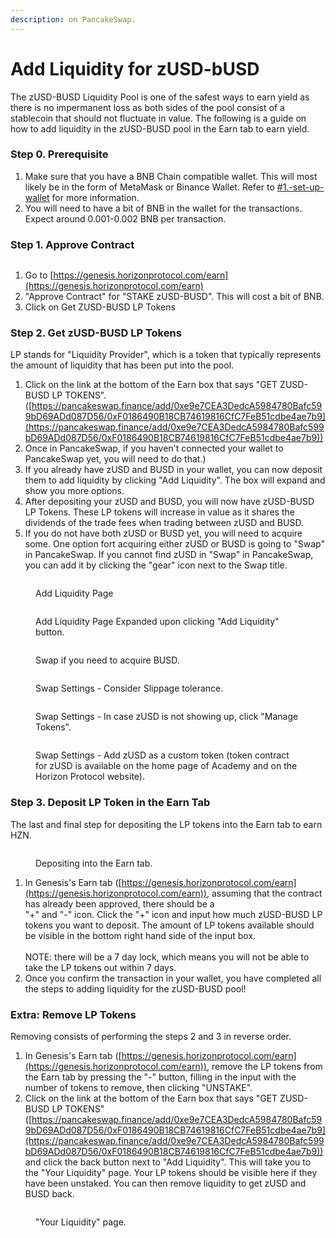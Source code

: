 ```yaml
---
description: on PancakeSwap.
---
```


# Add Liquidity for zUSD-bUSD

The zUSD-BUSD Liquidity Pool is one of the safest ways to earn yield as there is no impermanent loss as both sides of the pool consist of a stablecoin that should not fluctuate in value. The following is a guide on how to add liquidity in the zUSD-BUSD pool in the Earn tab to earn yield.

### Step 0. Prerequisite

1. Make sure that you have a BNB Chain compatible wallet. This will most likely be in the form of MetaMask or Binance Wallet. Refer to [#1.-set-up-wallet](getting-started.md#1.-set-up-wallet "mention") for more information.
2. You will need to have a bit of BNB in the wallet for the transactions. Expect around 0.001-0.002 BNB per transaction.



### Step 1. Approve Contract

<figure><img src="../../.gitbook/assets/zUSD-BUSD_1_horizon_genesis_earn_tab.png" alt=""><figcaption></figcaption></figure>

1. Go to [https://genesis.horizonprotocol.com/earn](https://genesis.horizonprotocol.com/earn)
2. "Approve Contract" for "STAKE zUSD-BUSD". This will cost a bit of BNB.
3. Click on Get ZUSD-BUSD LP Tokens



### Step 2. Get zUSD-BUSD LP Tokens

LP stands for "Liquidity Provider", which is a token that typically represents the amount of liquidity that has been put into the pool.

1. Click on the link at the bottom of the Earn box that says "GET ZUSD-BUSD LP TOKENS". ([https://pancakeswap.finance/add/0xe9e7CEA3DedcA5984780Bafc599bD69ADd087D56/0xF0186490B18CB74619816CfC7FeB51cdbe4ae7b9](https://pancakeswap.finance/add/0xe9e7CEA3DedcA5984780Bafc599bD69ADd087D56/0xF0186490B18CB74619816CfC7FeB51cdbe4ae7b9))
2. Once in PancakeSwap, if you haven't connected your wallet to PancakeSwap yet, you will need to do that.)
3. If you already have zUSD and BUSD in your wallet, you can now deposit them to add liquidity by clicking "Add Liquidity". The box will expand and show you more options.
4. After depositing your zUSD and BUSD, you will now have zUSD-BUSD LP Tokens. These LP tokens will increase in value as it shares the dividends of the trade fees when trading between zUSD and BUSD.
5. If you do not have both zUSD or BUSD yet, you will need to acquire some.  One option fort acquiring either zUSD or BUSD is going to "Swap" in PancakeSwap. If you cannot find zUSD in "Swap" in PancakeSwap, you can add it by clicking the "gear" icon next to the Swap title.

<figure><img src="../../.gitbook/assets/zUSD-BUSD_2_PancakeSwap_Add_Liquidity.png" alt=""><figcaption><p>Add Liquidity Page</p></figcaption></figure>

<figure><img src="../../.gitbook/assets/zUSD-BUSD_2_PancakeSwap_Add_Liquidity2.png" alt=""><figcaption><p>Add Liquidity Page Expanded upon clicking "Add Liquidity" button.</p></figcaption></figure>

<figure><img src="../../.gitbook/assets/zUSD-BUSD_2_PancakeSwap_Swap.png" alt=""><figcaption><p>Swap if you need to acquire BUSD.</p></figcaption></figure>

<figure><img src="../../.gitbook/assets/zUSD-BUSD_2_PancakeSwap_Swap_Settings1.png" alt=""><figcaption><p>Swap Settings - Consider Slippage tolerance.</p></figcaption></figure>

<figure><img src="../../.gitbook/assets/zUSD-BUSD_2_PancakeSwap_Swap_Settings2.png" alt=""><figcaption><p>Swap Settings - In case zUSD is not showing up, click "Manage Tokens".</p></figcaption></figure>

<figure><img src="../../.gitbook/assets/zUSD-BUSD_2_PancakeSwap_Swap_Settings3.png" alt=""><figcaption><p>Swap Settings - Add zUSD as a custom token (token contract for zUSD is available on the home page of Academy and on the Horizon Protocol website).</p></figcaption></figure>

### Step 3. Deposit LP Token in the Earn Tab

The last and final step for depositing the LP tokens into the Earn tab to earn HZN.

<figure><img src="../../.gitbook/assets/zUSD-BUSD_1_horizon_genesis_earn_tab.png" alt=""><figcaption><p>Depositing into the Earn tab.</p></figcaption></figure>

1. In Genesis's Earn tab ([https://genesis.horizonprotocol.com/earn](https://genesis.horizonprotocol.com/earn)), assuming that the contract has already been approved, there should be a \
   "+" and "-" icon. Click the "+" icon and input how much zUSD-BUSD LP tokens you want to deposit. The amount of LP tokens available should be visible in the bottom right hand side of the input box.\
   \
   NOTE: there will be a 7 day lock, which means you will not be able to take the LP tokens out within 7 days.
2. Once you confirm the transaction in your wallet, you have completed all the steps to adding liquidity for the zUSD-BUSD pool!

### Extra: Remove LP Tokens

Removing consists of performing the steps 2 and 3 in reverse order.

1. In Genesis's Earn tab ([https://genesis.horizonprotocol.com/earn](https://genesis.horizonprotocol.com/earn)), remove the LP tokens from the Earn tab by pressing the "-" button, filling in the input with the number of tokens to remove, then clicking "UNSTAKE".
2. Click on the link at the bottom of the Earn box that says "GET ZUSD-BUSD LP TOKENS"([https://pancakeswap.finance/add/0xe9e7CEA3DedcA5984780Bafc599bD69ADd087D56/0xF0186490B18CB74619816CfC7FeB51cdbe4ae7b9](https://pancakeswap.finance/add/0xe9e7CEA3DedcA5984780Bafc599bD69ADd087D56/0xF0186490B18CB74619816CfC7FeB51cdbe4ae7b9)) and click the back button next to "Add Liquidity". This will take you to the "Your Liquidity" page. Your LP tokens should be visible here if they have been unstaked. You can then remove liquidity to get zUSD and BUSD back.

<figure><img src="../../.gitbook/assets/zUSD-BUSD_E_PancakeSwap_Your_Liqudity.png" alt=""><figcaption><p>"Your Liquidity" page.</p></figcaption></figure>

